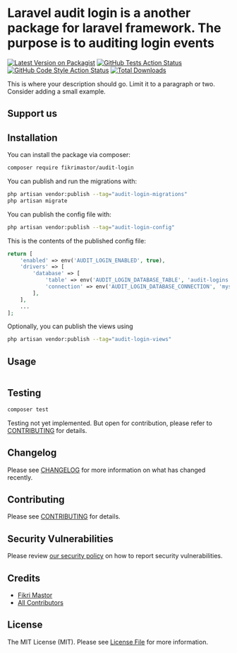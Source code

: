 # Laravel audit login is a another package for laravel framework. The purpose is to auditing login events

[![Latest Version on Packagist](https://img.shields.io/packagist/v/fikrimastor/audit-login.svg?style=flat-square)](https://packagist.org/packages/fikrimastor/audit-login)
[![GitHub Tests Action Status](https://img.shields.io/github/actions/workflow/status/fikrimastor/audit-login/run-tests.yml?branch=main&label=tests&style=flat-square)](https://github.com/fikrimastor/audit-login/actions?query=workflow%3Arun-tests+branch%3Amain)
[![GitHub Code Style Action Status](https://img.shields.io/github/actions/workflow/status/fikrimastor/audit-login/fix-php-code-style-issues.yml?branch=main&label=code%20style&style=flat-square)](https://github.com/fikrimastor/audit-login/actions?query=workflow%3A"Fix+PHP+code+style+issues"+branch%3Amain)
[![Total Downloads](https://img.shields.io/packagist/dt/fikrimastor/audit-login.svg?style=flat-square)](https://packagist.org/packages/fikrimastor/audit-login)

This is where your description should go. Limit it to a paragraph or two. Consider adding a small example.

## Support us

## Installation

You can install the package via composer:

```bash
composer require fikrimastor/audit-login
```

You can publish and run the migrations with:

```bash
php artisan vendor:publish --tag="audit-login-migrations"
php artisan migrate
```

You can publish the config file with:

```bash
php artisan vendor:publish --tag="audit-login-config"
```

This is the contents of the published config file:

```php
return [
    'enabled' => env('AUDIT_LOGIN_ENABLED', true),
    'drivers' => [
        'database' => [
            'table' => env('AUDIT_LOGIN_DATABASE_TABLE', 'audit-logins'),
            'connection' => env('AUDIT_LOGIN_DATABASE_CONNECTION', 'mysql'),
        ],
    ],
    ...
];
```

Optionally, you can publish the views using

```bash
php artisan vendor:publish --tag="audit-login-views"
```

## Usage

```php

```

## Testing

```bash
composer test
```
Testing not yet implemented. But open for contribution, please refer to [CONTRIBUTING](CONTRIBUTING.md) for details.

## Changelog

Please see [CHANGELOG](CHANGELOG.md) for more information on what has changed recently.

## Contributing

Please see [CONTRIBUTING](CONTRIBUTING.md) for details.

## Security Vulnerabilities

Please review [our security policy](../../security/policy) on how to report security vulnerabilities.

## Credits

- [Fikri Mastor](https://github.com/fikrimastor)
- [All Contributors](../../contributors)

## License

The MIT License (MIT). Please see [License File](LICENSE.md) for more information.
